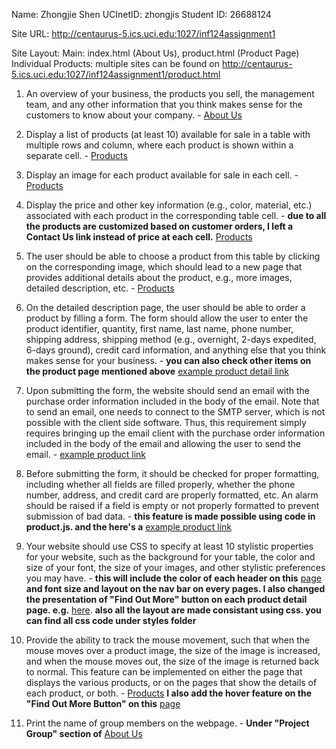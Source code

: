 Name: Zhongjie Shen
UCInetID: zhongjis
Student ID: 26688124

Site URL: http://centaurus-5.ics.uci.edu:1027/inf124assignment1

Site Layout:
    Main: index.html (About Us), product.html (Product Page)
    Individual Products: multiple sites can be found on http://centaurus-5.ics.uci.edu:1027/inf124assignment1/product.html

1. An overview of your business, the products you sell, the management team, and any other information that you think makes sense for the customers to know about your company.  - [About Us](http://centaurus-5.ics.uci.edu:1027/inf124assignment1/index.html)

2. Display a list of products (at least 10) available for sale in a table with multiple rows and column, where each product is shown within a separate cell. - [Products](http://centaurus-5.ics.uci.edu:1027/inf124assignment1/product.html)

3. Display an image for each product available for sale in each cell. - [Products](http://centaurus-5.ics.uci.edu:1027/inf124assignment1/product.html)

4. Display the price and other key information (e.g., color, material, etc.) associated with each product in the corresponding table cell. - **due to all the products are customized based on customer orders, I left a Contact Us link instead of price at each cell.** [Products](http://centaurus-5.ics.uci.edu:1027/inf124assignment1/product.html)

5. The user should be able to choose a product from this table by clicking on the corresponding image, which should lead to a new page that provides additional details about the product, e.g., more images, detailed description, etc. - [Products](http://centaurus-5.ics.uci.edu:1027/inf124assignment1/product.html)

6. On the detailed description page, the user should be able to order a product by filling a form. The form should allow the user to enter the product identifier, quantity, first name, last name, phone number, shipping address, shipping method (e.g., overnight, 2-days expedited, 6-days ground), credit card information, and anything else that you think makes sense for your business. - **you can also check other items on the product page mentioned above** [example product detail link](http://centaurus-5.ics.uci.edu:1027/inf124assignment1/babylion.html)

7. Upon submitting the form, the website should send an email with the purchase order information included in the body of the email. Note that to send an email, one needs to connect to the SMTP server, which is not possible with the client side software. Thus, this requirement simply requires bringing up the email client with the purchase order information included in the body of the email and allowing the user to send the email. - [example product link](http://centaurus-5.ics.uci.edu:1027/inf124assignment1/babylion.html)

8. Before submitting the form, it should be checked for proper formatting, including whether all fields are filled properly, whether the phone number, address, and credit card are properly formatted, etc. An alarm should be raised if a field is empty or not properly formatted to prevent submission of bad data. - **this feature is made possible using code in product.js. and the here's a** [example product link](http://centaurus-5.ics.uci.edu:1027/inf124assignment1/babylion.html) 

9. Your website should use CSS to specify at least 10 stylistic properties for your website, such as the background for your table, the color and size of your font, the size of your images, and other stylistic preferences you may have. - **this will include the color of each header on this** [page](http://centaurus-5.ics.uci.edu:1027/inf124assignment1/index.html) **and font size and layout on the nav bar on every pages. I also changed the presentation of "Find Out More" button on each product detail page. e.g.** [here](http://centaurus-5.ics.uci.edu:1027/inf124assignment1/babylion.html). **also all the layout are made consistant using css. you can find all css code under styles folder**

10. Provide the ability to track the mouse movement, such that when the mouse moves over a product image, the size of the image is increased, and when the mouse moves out, the size of the image is returned back to normal. This feature can be implemented on either the page that displays the various products, or on the pages that show the details of each product, or both. - [Products](http://centaurus-5.ics.uci.edu:1027/inf124assignment1/product.html) **I also add the hover feature on the "Find Out More Button" on this** [page](http://centaurus-5.ics.uci.edu:1027/inf124assignment1/babylion.html)

11. Print the name of group members on the webpage. - **Under "Project Group" section of** [About Us](http://centaurus-5.ics.uci.edu:1027/inf124assignment1/index.html)